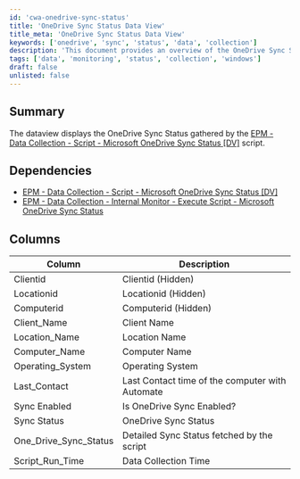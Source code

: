 ```yaml
---
id: 'cwa-onedrive-sync-status'
title: 'OneDrive Sync Status Data View'
title_meta: 'OneDrive Sync Status Data View'
keywords: ['onedrive', 'sync', 'status', 'data', 'collection']
description: 'This document provides an overview of the OneDrive Sync Status data view, detailing the information gathered by the EPM script designed for monitoring OneDrive synchronization across devices. It includes dependencies and a breakdown of the columns presented in the data view.'
tags: ['data', 'monitoring', 'status', 'collection', 'windows']
draft: false
unlisted: false
---
```

## Summary

The dataview displays the OneDrive Sync Status gathered by the [EPM - Data Collection - Script - Microsoft OneDrive Sync Status [DV]](https://proval.itglue.com/DOC-5078775-14227796) script.

## Dependencies

- [EPM - Data Collection - Script - Microsoft OneDrive Sync Status [DV]](https://proval.itglue.com/DOC-5078775-14227796)
- [EPM - Data Collection - Internal Monitor - Execute Script - Microsoft OneDrive Sync Status](https://proval.itglue.com/DOC-5078775-14241947)

## Columns

| Column                  | Description                                           |
|------------------------|-------------------------------------------------------|
| Clientid               | Clientid (Hidden)                                    |
| Locationid             | Locationid (Hidden)                                  |
| Computerid             | Computerid (Hidden)                                  |
| Client_Name            | Client Name                                          |
| Location_Name          | Location Name                                        |
| Computer_Name          | Computer Name                                        |
| Operating_System       | Operating System                                     |
| Last_Contact           | Last Contact time of the computer with Automate      |
| Sync Enabled           | Is OneDrive Sync Enabled?                            |
| Sync Status            | OneDrive Sync Status                                 |
| One_Drive_Sync_Status  | Detailed Sync Status fetched by the script           |
| Script_Run_Time        | Data Collection Time                                  |

